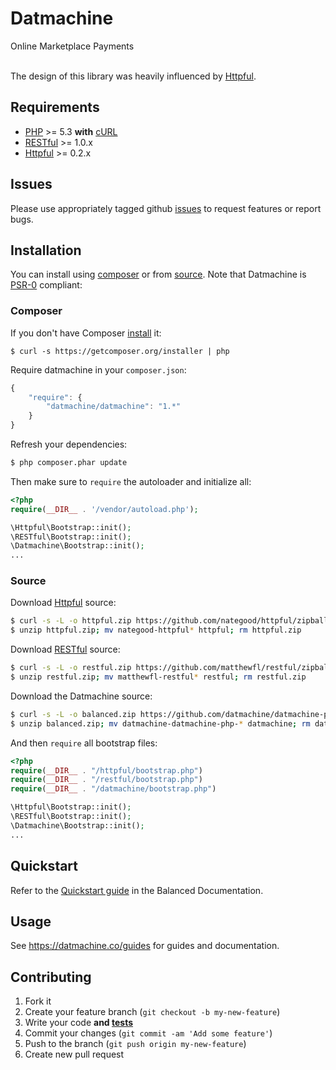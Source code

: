 # Datmachine

Online Marketplace Payments

\
The design of this library was heavily influenced by [Httpful](https://github.com/nategood/httpful).


## Requirements

- [PHP](http://www.php.net) >= 5.3 **with** [cURL](http://www.php.net/manual/en/curl.installation.php)
- [RESTful](https://github.com/matthewfl/restful) >= 1.0.x
- [Httpful](https://github.com/nategood/httpful) >= 0.2.x

## Issues

Please use appropriately tagged github [issues](https://github.com/datmachine/datmachine-php/issues) to request features or report bugs.

## Installation

You can install using [composer](#composer) or from [source](#source). Note that Datmachine is [PSR-0](https://github.com/php-fig/fig-standards/blob/master/accepted/PSR-0.md) compliant:

### Composer

If you don't have Composer [install](http://getcomposer.org/doc/00-intro.md#installation) it:

    $ curl -s https://getcomposer.org/installer | php

Require datmachine in your `composer.json`:

```javascript
{
    "require": {
        "datmachine/datmachine": "1.*"
    }
}
```


Refresh your dependencies:

```bash
$ php composer.phar update
```


Then make sure to `require` the autoloader and initialize all:

```php
<?php
require(__DIR__ . '/vendor/autoload.php');

\Httpful\Bootstrap::init();
\RESTful\Bootstrap::init();
\Datmachine\Bootstrap::init();
...
```

### Source

Download [Httpful](https://github.com/nategood/httpful) source:

```bash
$ curl -s -L -o httpful.zip https://github.com/nategood/httpful/zipball/v0.2.3;
$ unzip httpful.zip; mv nategood-httpful* httpful; rm httpful.zip
```

Download [RESTful](https://github.com/matthewfl/restful) source:

```bash
$ curl -s -L -o restful.zip https://github.com/matthewfl/restful/zipball/master;
$ unzip restful.zip; mv matthewfl-restful* restful; rm restful.zip
```

Download the Datmachine source:

```bash
$ curl -s -L -o balanced.zip https://github.com/datmachine/datmachine-php/zipball/master
$ unzip balanced.zip; mv datmachine-datmachine-php-* datmachine; rm datmachine.zip
```


And then `require` all bootstrap files:

```php
<?php
require(__DIR__ . "/httpful/bootstrap.php")
require(__DIR__ . "/restful/bootstrap.php")
require(__DIR__ . "/datmachine/bootstrap.php")

\Httpful\Bootstrap::init();
\RESTful\Bootstrap::init();
\Datmachine\Bootstrap::init();
...
```

## Quickstart

Refer to the [Quickstart guide](https://datmachine.co/getting_started) in the Balanced Documentation.

## Usage

See https://datmachine.co/guides for guides and documentation.


## Contributing

1. Fork it
2. Create your feature branch (`git checkout -b my-new-feature`)
3. Write your code **and [tests](#testing)**
4. Commit your changes (`git commit -am 'Add some feature'`)
5. Push to the branch (`git push origin my-new-feature`)
6. Create new pull request


